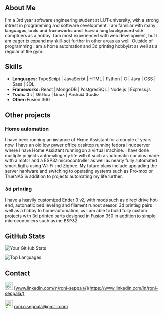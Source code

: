## About Me

I'm a 3rd year software engineering student at LUT-university, with a strong intrest in programming and software development. I am familiar with many languages, tools and frameworks and I have a long background with comptuers as a hobby. I am most experienced with web development, but I am eager to expand my skill-set further in other areas as well. Outside of programming I am a home automation and 3d printing hobbyist as well as a regular at the gym.

## Skills

- **Languages:** TypeScript | JavaScript | HTML | Python | C | Java | CSS | Sass | SQL
- **Frameworks:** React | MongoDB | PostgresSQL | Node.js | Express.js
- **Tools:** Git | GitHub | Linux | Android Studio
- **Other:** Fusion 360

## Other projects

### Home automation
I have been running an instance of Home Assistant for a couple of years now. I have an old low power office desktop running fedora linux server where I have Home Assistant running on a virtual machine. I have done multiple projects automating my life with it such as automatic curtains made with a motor and a ESP32 microcontroller as well as nearly fully automated smart ligths using Wi-Fi and Zigbee. My future plans include upgrading the server hardware and switching to operating systems such as Proxmox or TrueNAS in addition to projects automating my life further.

### 3d printing
I have a heavily customized Ender 3 v2, with mods such as direct drive hot-end, automatic bed leveling and filament runout sensor. 3d printing pairs well as a hobby to home automation, as I am able to build fully custom projects with 3d printed parts designed in Fusion 360 in addition to simple microcontrollers such as the ESP32.

## GitHub Stats
![Your GitHub Stats](https://github-readme-stats.vercel.app/api?username=RoniSeppala&show_icons=true&theme=radical)

![Top Languages](https://github-readme-stats.vercel.app/api/top-langs/?username=RoniSeppala&layout=compact&theme=dark)

## Contact
[<img src="https://upload.wikimedia.org/wikipedia/commons/8/81/LinkedIn_icon.svg" width="25px" alt="LinkedIn">](https://www.linkedin.com/in/roni-seppala)  [www.linkedin.com/in/roni-seppala/](https://www.linkedin.com/in/roni-seppala/)

[<img src="https://www.svgrepo.com/show/400199/email.svg" width="25px" alt="Email">](mailto:roni.o.seppala@gmail.com)  [roni.o.seppala@gmail.com](mailto:roni.o.seppala@gmail.com)